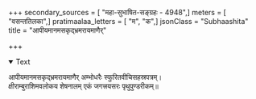 +++
secondary_sources = [ "महा-सुभाषित-सङ्ग्रहः - 4948",]
meters = [ "वसन्ततिलका",]
pratimaalaa_letters = [ "म", "क",]
jsonClass = "Subhaashita"
title = "आपीयमानमसकृद्भ्रमरायमाणैर्"

+++

<details open><summary>Text</summary>

आपीयमानमसकृद्भ्रमरायमाणैर् अम्भोधरैः स्फुरितवीचिसहस्रपत्रम्।  
क्षीराम्बुराशिमवलोकय शेषनालम् एकं जगत्त्रयसरः पृथुपुण्डरीकम्॥
</details>
